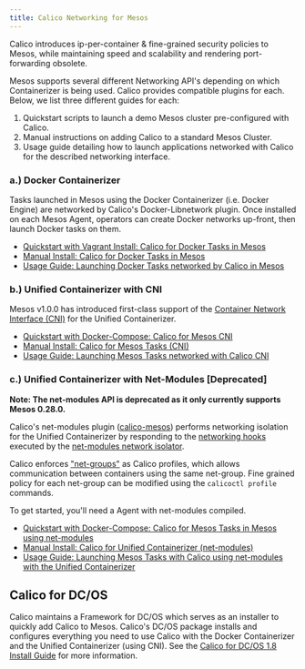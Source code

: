 ```yaml
---
title: Calico Networking for Mesos
---
```


Calico introduces ip-per-container & fine-grained security policies to Mesos, while
maintaining speed and scalability and rendering port-forwarding obsolete.

Mesos supports several different Networking API's depending on which
Containerizer is being used. Calico provides compatible plugins for each.
Below, we list three different guides for each:

1. Quickstart scripts to launch a demo Mesos cluster pre-configured with Calico.
2. Manual instructions on adding Calico to a standard Mesos Cluster.
3. Usage guide detailing how to launch applications networked with Calico for
the described networking interface.

### a.) Docker Containerizer
Tasks launched in Mesos using the Docker Containerizer (i.e. Docker Engine) are
networked by Calico's Docker-Libnetwork plugin. Once installed on each Mesos
Agent, operators can create Docker networks up-front, then launch Docker
tasks on them.

- [Quickstart with Vagrant Install: Calico for Docker Tasks in Mesos](Vagrant)
- [Manual Install: Calico for Docker Tasks in Mesos](ManualInstallCalicoDockerContainerizer)
- [Usage Guide: Launching Docker Tasks networked by Calico in Mesos](UsageGuideDockerContainerizer)

### b.) Unified Containerizer with CNI
Mesos v1.0.0 has introduced first-class support of the [Container Network
Interface (CNI)](https://github.com/containernetworking/cni) for the Unified
Containerizer.

- [Quickstart with Docker-Compose: Calico for Mesos CNI](cni-compose-demo/)
- [Manual Install: Calico for Mesos Tasks (CNI)](ManualInstallCalicoCNI)
- [Usage Guide: Launching Mesos Tasks networked with Calico CNI](UsageGuideUnifiedCNI)

### c.) Unified Containerizer with Net-Modules [Deprecated]

**Note: The net-modules API is deprecated as it only currently supports Mesos 0.28.0.**

Calico's net-modules plugin
([calico-mesos](https://github.com/projectcalico/calico-mesos))
performs networking isolation for the Unified Containerizer by responding
to the
[networking hooks](https://github.com/mesosphere/net-modules/blob/master/api.md)
executed by the
[net-modules network isolator](https://github.com/mesosphere/net-modules).

Calico enforces
["net-groups"](https://github.com/apache/mesos/blob/master/include/mesos/mesos.proto#L1779)
as Calico profiles, which allows communication between containers
using the same net-group.  Fine grained policy for each net-group can be
modified using the `calicoctl profile` commands.

To get started, you'll need a Agent with net-modules compiled.

- [Quickstart with Docker-Compose: Calico for Mesos Tasks in Mesos using net-modules](https://github.com/mesosphere/net-modules)
- [Manual Install: Calico for Unified Containerizer (net-modules)](ManualInstallCalicoUnifiedContainerizer)
- [Usage Guide: Launching Mesos Tasks with Calico using net-modules with the Unified Containerizer](UsageGuideUnifiedContainerizer)

## Calico for DC/OS
Calico maintains a Framework for DC/OS which serves as an installer to quickly
add Calico to Mesos.
Calico's DC/OS package installs and configures everything you need to use Calico
with the Docker Containerizer and the Unified Containerizer (using CNI).
See the [Calico for DC/OS 1.8 Install Guide](./DCOS.md) for more information.
